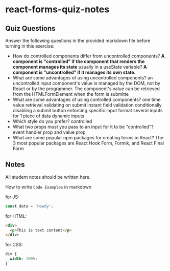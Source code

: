 # react-forms-quiz-notes

## Quiz Questions

Answer the following questions in the provided markdown file before turning in this exercise:

- How do controlled components differ from uncontrolled components?
  **A component is "controlled" if the component that renders the component manages its state** usually in a useState variable?
  **A component is "uncontrolled" if it manages its own state.**
- What are some advantages of using uncontrolled components?
  an uncontrolled input component's value is managed by the DOM, not by React or by the programmer.
  The component's value can be retrieved from the HTMLFormElement when the form is submitte
- What are some advantages of using controlled components?
  one time value retrieval
  validating on submit
  instant field validation
  conditionally disabling a submit button
  enforcing specific input format
  several inputs for 1 piece of data
  dynamic inputs
- Which style do you prefer?
  controlled
- What two props must you pass to an input for it to be "controlled"?
  event handler prop and value prop
- What are some popular npm packages for creating forms in React?
  The 3 most popular packages are React Hook Form, Formik, and React Final Form

## Notes

All student notes should be written here.

How to write `Code Examples` in markdown

for JS:

```javascript
const data = 'Howdy';
```

for HTML:

```html
<div>
  <p>This is text content</p>
</div>
```

for CSS:

```css
div {
  width: 100%;
}
```
